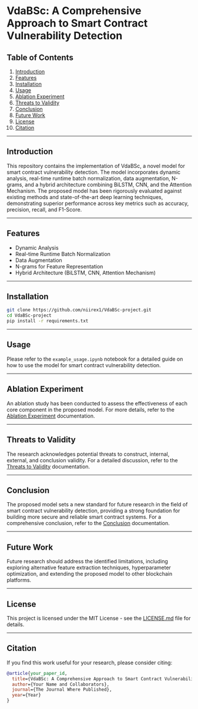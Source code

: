 
# VdaBSc: A Comprehensive Approach to Smart Contract Vulnerability Detection

## Table of Contents
1. [Introduction](#introduction)
2. [Features](#features)
3. [Installation](#installation)
4. [Usage](#usage)
5. [Ablation Experiment](#ablation-experiment)
6. [Threats to Validity](#threats-to-validity)
7. [Conclusion](#conclusion)
8. [Future Work](#future-work)
9. [License](#license)
10. [Citation](#citation)

---

## Introduction

This repository contains the implementation of VdaBSc, a novel model for smart contract vulnerability detection. The model incorporates dynamic analysis, real-time runtime batch normalization, data augmentation, N-grams, and a hybrid architecture combining BiLSTM, CNN, and the Attention Mechanism. The proposed model has been rigorously evaluated against existing methods and state-of-the-art deep learning techniques, demonstrating superior performance across key metrics such as accuracy, precision, recall, and F1-Score.

---

## Features

- Dynamic Analysis
- Real-time Runtime Batch Normalization
- Data Augmentation
- N-grams for Feature Representation
- Hybrid Architecture (BiLSTM, CNN, Attention Mechanism)

---

## Installation

```bash
git clone https://github.com/niirex1/VdaBSc-project.git
cd VdaBSc-project
pip install -r requirements.txt
```

---

## Usage

Please refer to the `example_usage.ipynb` notebook for a detailed guide on how to use the model for smart contract vulnerability detection.

---

## Ablation Experiment

An ablation study has been conducted to assess the effectiveness of each core component in the proposed model. For more details, refer to the [Ablation Experiment](docs/Ablation.md) documentation.

---

## Threats to Validity

The research acknowledges potential threats to construct, internal, external, and conclusion validity. For a detailed discussion, refer to the [Threats to Validity](docs/Threats_to_Validity.md) documentation.

---

## Conclusion

The proposed model sets a new standard for future research in the field of smart contract vulnerability detection, providing a strong foundation for building more secure and reliable smart contract systems. For a comprehensive conclusion, refer to the [Conclusion](docs/Conclusion.md) documentation.

---

## Future Work

Future research should address the identified limitations, including exploring alternative feature extraction techniques, hyperparameter optimization, and extending the proposed model to other blockchain platforms.

---

## License

This project is licensed under the MIT License - see the [LICENSE.md](LICENSE.md) file for details.

---

## Citation

If you find this work useful for your research, please consider citing:

```bibtex
@article{your_paper_id,
  title={VdaBSc: A Comprehensive Approach to Smart Contract Vulnerability Detection},
  author={Your Name and Collaborators},
  journal={The Journal Where Published},
  year={Year}
}
```

